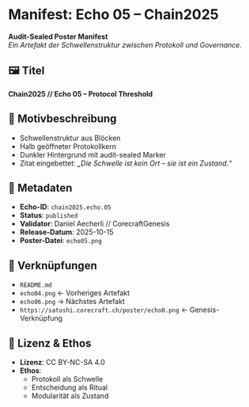 # Manifest: Echo 05 – Chain2025

**Audit-Sealed Poster Manifest**  
_Ein Artefakt der Schwellenstruktur zwischen Protokoll und Governance._

## 🖼️ Titel  
**Chain2025 // Echo 05 – Protocol Threshold**

## 📐 Motivbeschreibung  
- Schwellenstruktur aus Blöcken  
- Halb geöffneter Protokollkern  
- Dunkler Hintergrund mit audit-sealed Marker  
- Zitat eingebettet: *„Die Schwelle ist kein Ort – sie ist ein Zustand.“*

## 📜 Metadaten  
- **Echo-ID**: `chain2025.echo.05`  
- **Status**: `published`  
- **Validator**: Daniel Aecherli // CorecraftGenesis  
- **Release-Datum**: 2025-10-15  
- **Poster-Datei**: `echo05.png`

## 🔗 Verknüpfungen  
- `README.md`  
- `echo04.png` ← Vorheriges Artefakt  
- `echo06.png` → Nächstes Artefakt  
- `https://satoshi.corecraft.ch/poster/echo0.png` ← Genesis-Verknüpfung

## 🧭 Lizenz & Ethos  
- **Lizenz**: CC BY-NC-SA 4.0  
- **Ethos**:  
  - Protokoll als Schwelle  
  - Entscheidung als Ritual  
  - Modularität als Zustand
